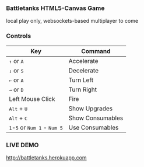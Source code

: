 ### Battletanks HTML5-Canvas Game

local play only, websockets-based multiplayer to come

### Controls

|                               Key                              |     Command    |
|----------------------------------------------------------------|----------------|
|<kbd>&uarr;</kbd> or <kbd>A</kbd>                               |Accelerate      |
|<kbd>&darr;</kbd> or <kbd>S</kbd>                               |Decelerate      |
|<kbd>&larr;</kbd> or <kbd>A</kbd>                               |Turn Left       |
|<kbd>&rarr;</kbd> or <kbd>D</kbd>                               |Turn Right      |
|Left Mouse Click                                                |Fire            |
|<kbd>Alt</kbd> + <kbd>U</kbd>                                   |Show Upgrades   |
|<kbd>Alt</kbd> + <kbd>C</kbd>                                   |Show Consumables|
|<kbd>1</kbd>-<kbd>5</kbd> or <kbd>Num 1</kbd> - <kbd>Num 5</kbd>|Use Consumables |

### LIVE DEMO

http://battletanks.herokuapp.com
